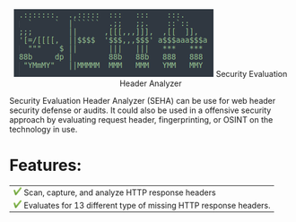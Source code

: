 
<center><img src="/images/SEHA.png" alt="Alt text" title="Optional title">
Security  Evaluation  Header  Analyzer</center>

<p> Security Evaluation Header Analyzer (SEHA) can be use for web header security defense or audits. It could also
be used in a offensive security approach by evaluating request header, fingerprinting, or OSINT on the technology
in use.</p>

<h1>Features:</h1>
<table cellspacing="0" cellpadding="0" border="0">
	<tr>
		<td><img src="https://github.com/1KevinFigueroa/SEHA/blob/main/images/greenCheck.png" alt="green check" title="Green Check" height="15" weight="15"> Scan, capture, and analyze HTTP response headers</td>
	</tr>
	<tr>
		<td><img src="https://github.com/1KevinFigueroa/SEHA/blob/main/images/greenCheck.png" alt="green check" title="Green Check" height="15" weight="15">  Evaluates for 13 different type of missing HTTP response headers.</td>
	</tr>
</table>